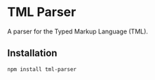 # TML Parser

A parser for the Typed Markup Language (TML).

## Installation

```bash
npm install tml-parser
```

